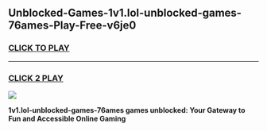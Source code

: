 
## Unblocked-Games-1v1.lol-unblocked-games-76ames-Play-Free-v6je0
<h3>
<a href="https://premium76.site?title=1v1.lol-unblocked-games-76ames&ref=23A">CLICK TO PLAY</a></h3>
<hr>

<h3>
<a href="https://premium76.site?title=1v1.lol-unblocked-games-76ames&ref=23A">CLICK 2 PLAY</a>
  
</h3>

<a href="https://premium76.site?title=1v1.lol-unblocked-games-76ames&ref=23A"><img src="https://clearcache.store/games.png"></a>


**1v1.lol-unblocked-games-76ames games unblocked: Your Gateway to Fun and Accessible Online Gaming**
